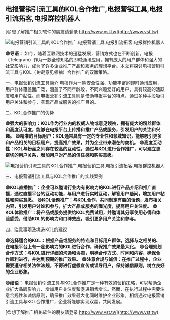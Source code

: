 ## **电报营销引流工具的KOL合作推广,电报营销工具,电报引流拓客,电报群控机器人**

[😍想了解推广相关软件的朋友请登录 http://www.vst.tw](http://www.vst.tw)

 <center><img src="https://vst.tw/MP4/tuiguang/png/4.png" alt="电报营销引流工具的KOL合作推广,电报营销工具,电报引流拓客,电报群控机器人"></center>

**😄导语：**
如今，随着互联网技术的迅猛发展，营销方式也在不断创新。电报（Telegram）作为一款全球知名的即时通讯应用，拥有庞大的用户群体和强大的社交影响力，成为了许多企业推广产品和服务的理想平台。本文将探讨电报营销引流工具与KOL（关键意见领袖）合作推广的双赢策略。

一、电报营销引流工具简介
电报作为一款安全性强、功能丰富的即时通讯应用，用户群体覆盖面广泛，涵盖了不同年龄段、不同兴趣爱好的用户，具有较高的活跃度和用户黏性。而电报营销引流工具则是借助电报平台的特点，通过多种手段吸引用户关注和参与，实现产品或服务的推广目的。

二、KOL合作推广的优势

**😄强大的影响力：KOL作为行业内的权威人物或意见领袖，拥有庞大的粉丝群体和高度认可度，能够在电报平台上传播和推广产品或服务，引发用户的关注和兴趣。**
**😄精准的目标用户：KOL通常具有一定的专业性和领域知识，能够吸引更多和产品相关的目标用户，提高推广效果，并为企业带来潜在的商机。**
**😄高度互动性：KOL与粉丝之间存在较高的互动性，通过与KOL进行合作推广，可以建立更密切的用户关系，增加用户对产品的信任感和购买意愿。**

 <center><img src="https://vst.tw/MP4/tuiguang/png/0.png" alt="电报营销引流工具的KOL合作推广,电报营销工具,电报引流拓客,电报群控机器人"></center>

三、电报营销引流工具与KOL合作推广的实践案例

**😄KOL直播推广：企业可以邀请行业内有影响力的KOL进行产品介绍和推广直播，通过直播平台的互动功能，与用户进行实时互动，解答用户疑问，增加用户粘性和购买意愿。**
**😄KOL话题推广：与KOL合作，共同制定有趣的话题，发布相关内容，引发用户讨论和参与，扩大产品或服务的曝光度，提高用户关注度。**
**😄KOL体验推广：将产品或服务提供给KOL免费试用，并邀请其分享使用心得和体验感受，借助KOL的影响力和口碑效应，吸引更多用户关注和参与。**

四、注意事项及挑选KOL的建议

**😄选择适合的KOL：根据产品或服务的特点和目标用户群体，选择与之相关的、在电报平台上有一定影响力的KOL进行合作，确保推广效果最大化。**
**😄合理规划合作方式：与KOL进行详细的沟通和协商，明确合作方式、时间和内容，确保合作顺利进行，并达到预期的推广效果。**
**😄注意合规与诚信：在推广过程中，企业需要遵守相关法律法规，不得进行虚假宣传或误导用户，保持诚信原则，树立良好的企业形象。**

**😄结语：**
电报营销引流工具与KOL合作推广是一种有效的营销策略，可以帮助企业扩大品牌影响力、增加用户关注度和促进销售增长。然而，在执行过程中需要注意合规性和诚信原则，确保推广效果最大化同时维护企业形象。相信通过电报营销引流工具与KOL合作推广，企业将能够实现双赢，共同发展。

[😍想了解推广相关软件的朋友请登录 http://www.vst.tw](http://www.vst.tw)



